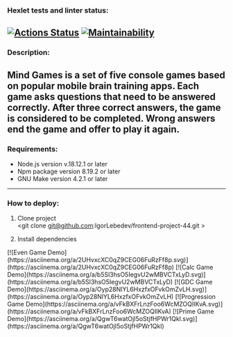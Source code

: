 ### Hexlet tests and linter status:
[![Actions Status](https://github.com/IgorLebedev/frontend-project-44/workflows/hexlet-check/badge.svg)](https://github.com/IgorLebedev/frontend-project-44/actions)
[![Maintainability](https://api.codeclimate.com/v1/badges/186253d14383626f4aa8/maintainability)](https://codeclimate.com/github/IgorLebedev/frontend-project-44/maintainability)
---
### Description:  

Mind Games is a set of five console games based on popular mobile brain training apps. Each game asks questions that need to be answered correctly. After three correct answers, the game is considered to be completed. Wrong answers end the game and offer to play it again.
---
### Requirements:  

+ Node.js version v.18.12.1 or later
+ Npm package version 8.19.2 or later
+ GNU Make version 4.2.1 or later
---
### How to deploy:  

1. Clone project  
<git clone git@github.com:IgorLebedev/frontend-project-44.git >  

2. Install dependencies  
<make install>
[![Even Game Demo](https://asciinema.org/a/2UHvxcXC0qZ9CEG06FuRzFf8p.svg)](https://asciinema.org/a/2UHvxcXC0qZ9CEG06FuRzFf8p)
[![Calc Game Demo](https://asciinema.org/a/b5Sl3hsO5IegvU2wMBVCTxLyD.svg)](https://asciinema.org/a/b5Sl3hsO5IegvU2wMBVCTxLyD)
[![GDC Game Demo](https://asciinema.org/a/Oyp28NlYL6HxzfxOFvkOmZvLH.svg)](https://asciinema.org/a/Oyp28NlYL6HxzfxOFvkOmZvLH)
[![Progression Game Demo](https://asciinema.org/a/vFkBXFrLnzFoo6WcMZOQIIKvA.svg)](https://asciinema.org/a/vFkBXFrLnzFoo6WcMZOQIIKvA)
[![Prime Game Demo](https://asciinema.org/a/QgwT6watOjI5oStjfHPWr1Qkl.svg)](https://asciinema.org/a/QgwT6watOjI5oStjfHPWr1Qkl)